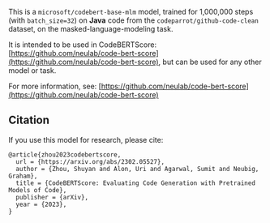 This is a `microsoft/codebert-base-mlm` model, trained for 1,000,000 steps (with `batch_size=32`)  on **Java** code from the `codeparrot/github-code-clean` dataset, on the masked-language-modeling task.

It is intended to be used in CodeBERTScore: [https://github.com/neulab/code-bert-score](https://github.com/neulab/code-bert-score), but can be used for any other model or task.

For more information, see: [https://github.com/neulab/code-bert-score](https://github.com/neulab/code-bert-score)

## Citation

If you use this model for research, please cite:
```
@article{zhou2023codebertscore,
  url = {https://arxiv.org/abs/2302.05527},
  author = {Zhou, Shuyan and Alon, Uri and Agarwal, Sumit and Neubig, Graham},
  title = {CodeBERTScore: Evaluating Code Generation with Pretrained Models of Code},  
  publisher = {arXiv},
  year = {2023},
}
```